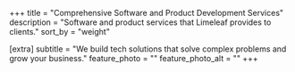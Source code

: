 +++
title = "Comprehensive Software and Product Development Services"
description = "Software and product services that Limeleaf provides to clients."
sort_by = "weight"

[extra]
subtitle = "We build tech solutions that solve complex problems and grow your business."
feature_photo = ""
feature_photo_alt = ""
+++
